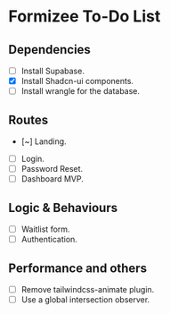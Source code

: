 # Formizee To-Do List

## Dependencies

- [ ] Install Supabase.
- [x] Install Shadcn-ui components.
- [ ] Install wrangle for the database.

## Routes

- [~] Landing.
- [ ] Login.
- [ ] Password Reset.
- [ ] Dashboard MVP.

## Logic & Behaviours

- [ ] Waitlist form.
- [ ] Authentication.

## Performance and others
- [ ] Remove tailwindcss-animate plugin.
- [ ] Use a global intersection observer.
